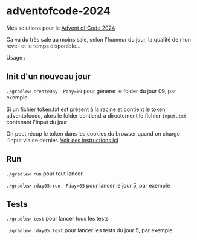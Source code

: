 # adventofcode-2024

Mes solutions pour le [Advent of Code 2024](https://adventofcode.com/)

Ca va du très sale au moins sale, selon l'humeur du jour, la qualité de mon réveil et le temps disponible...

Usage : 

## Init d'un nouveau jour

`./gradlew createDay -Pday=09` pour générer le folder du jour 09, par exemple.

Si un fichier token.txt est présent à la racine et contient le token adventofcode, alors le folder contiendra directement le fichier `input.txt` contenant l'input du jour

On peut récup le token dans les cookies du browser quand on charge l'input via ce dernier. [Voir des instructions ici](https://github.com/wimglenn/advent-of-code-wim/issues/1)

## Run

`./gradlew run` pour tout lancer

`./gradlew :day05:run -Pday=05` pour lancer le jour 5, par exemple

## Tests

`./gradlew test` pour lancer tous les tests

`./gradlew :day05:test` pour lancer les tests du jour 5, par exemple
